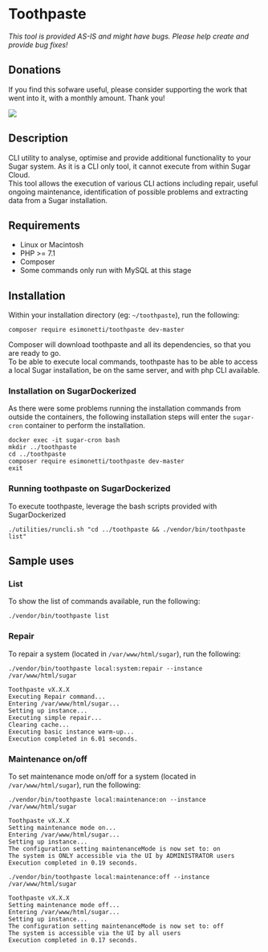 # Toothpaste

*This tool is provided AS-IS and might have bugs. Please help create and provide bug fixes!*

## Donations

If you find this sofware useful, please consider supporting the work that went into it, with a monthly amount. Thank you!

[<img src="https://www.paypalobjects.com/en_AU/i/btn/btn_donate_LG.gif">](https://www.paypal.com/donate/?business=35FG9B3LQ3WPA&no_recurring=0&item_name=If+you+find+this+software+useful%2C+please+consider+supporting+the+work+that+went+into+it%2C+with+a+monthly+amount.+Thank+you%21&currency_code=AUD)

## Description
CLI utility to analyse, optimise and provide additional functionality to your Sugar system. As it is a CLI only tool, it cannot execute from within Sugar Cloud.<br />
This tool allows the execution of various CLI actions including repair, useful ongoing maintenance, identification of possible problems and extracting data from a Sugar installation.

## Requirements
* Linux or Macintosh
* PHP >= 7.1
* Composer
* Some commands only run with MySQL at this stage

## Installation
Within your installation directory (eg: `~/toothpaste`), run the following:
```
composer require esimonetti/toothpaste dev-master
```
Composer will download toothpaste and all its dependencies, so that you are ready to go.<br />
To be able to execute local commands, toothpaste has to be able to access a local Sugar installation, be on the same server, and with php CLI available.

### Installation on SugarDockerized
As there were some problems running the installation commands from outside the containers, the following installation steps will enter the `sugar-cron` container to perform the installation.
```
docker exec -it sugar-cron bash
mkdir ../toothpaste
cd ../toothpaste
composer require esimonetti/toothpaste dev-master
exit
```

### Running toothpaste on SugarDockerized
To execute toothpaste, leverage the bash scripts provided with SugarDockerized
```
./utilities/runcli.sh "cd ../toothpaste && ./vendor/bin/toothpaste list"
```

## Sample uses
### List
To show the list of commands available, run the following:
```
./vendor/bin/toothpaste list
```
### Repair
To repair a system (located in `/var/www/html/sugar`), run the following:
```
./vendor/bin/toothpaste local:system:repair --instance /var/www/html/sugar
```
```
Toothpaste vX.X.X
Executing Repair command...
Entering /var/www/html/sugar...
Setting up instance...
Executing simple repair...
Clearing cache...
Executing basic instance warm-up...
Execution completed in 6.01 seconds.
```
### Maintenance on/off
To set maintenance mode on/off for a system (located in `/var/www/html/sugar`), run the following:
```
./vendor/bin/toothpaste local:maintenance:on --instance /var/www/html/sugar
```
```
Toothpaste vX.X.X
Setting maintenance mode on...
Entering /var/www/html/sugar...
Setting up instance...
The configuration setting maintenanceMode is now set to: on
The system is ONLY accessible via the UI by ADMINISTRATOR users
Execution completed in 0.19 seconds.
```
```
./vendor/bin/toothpaste local:maintenance:off --instance /var/www/html/sugar
```
```
Toothpaste vX.X.X
Setting maintenance mode off...
Entering /var/www/html/sugar...
Setting up instance...
The configuration setting maintenanceMode is now set to: off
The system is accessible via the UI by all users
Execution completed in 0.17 seconds.
```
